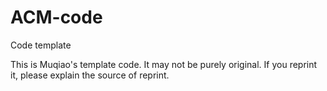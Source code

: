# ACM-code
Code template


This is Muqiao's template code. It may not be purely original. If you reprint it, please explain the source of reprint.

<view class = "view1">
  <image class = "image1" sre = "/ddddd"> <image/>
  <view/>
